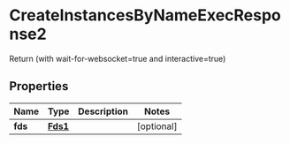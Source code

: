 

# CreateInstancesByNameExecResponse2

Return (with wait-for-websocket=true and interactive=true)
## Properties

Name | Type | Description | Notes
------------ | ------------- | ------------- | -------------
**fds** | [**Fds1**](Fds1.md) |  |  [optional]



